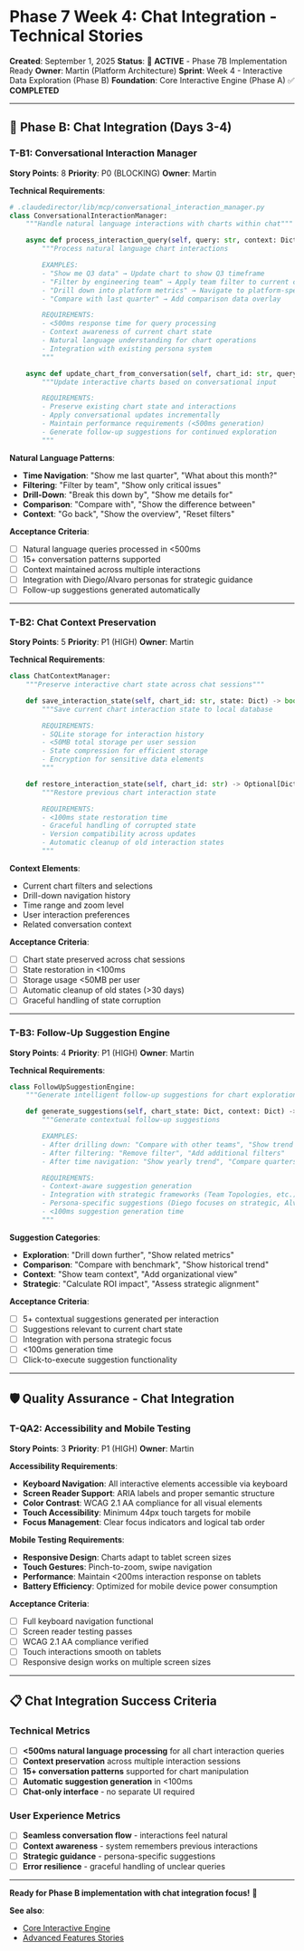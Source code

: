 # Phase 7 Week 4: Chat Integration - Technical Stories

**Created**: September 1, 2025
**Status**: 🚀 **ACTIVE** - Phase 7B Implementation Ready
**Owner**: Martin (Platform Architecture)
**Sprint**: Week 4 - Interactive Data Exploration (Phase B)
**Foundation**: Core Interactive Engine (Phase A) ✅ **COMPLETED**

---

## 🔗 **Phase B: Chat Integration** (Days 3-4)

### **T-B1: Conversational Interaction Manager**
**Story Points**: 8
**Priority**: P0 (BLOCKING)
**Owner**: Martin

**Technical Requirements**:
```python
# .claudedirector/lib/mcp/conversational_interaction_manager.py
class ConversationalInteractionManager:
    """Handle natural language interactions with charts within chat"""

    async def process_interaction_query(self, query: str, context: Dict) -> InteractionResponse:
        """Process natural language chart interactions

        EXAMPLES:
        - "Show me Q3 data" → Update chart to show Q3 timeframe
        - "Filter by engineering team" → Apply team filter to current chart
        - "Drill down into platform metrics" → Navigate to platform-specific data
        - "Compare with last quarter" → Add comparison data overlay

        REQUIREMENTS:
        - <500ms response time for query processing
        - Context awareness of current chart state
        - Natural language understanding for chart operations
        - Integration with existing persona system
        """

    async def update_chart_from_conversation(self, chart_id: str, query: str) -> VisualizationResult:
        """Update interactive charts based on conversational input

        REQUIREMENTS:
        - Preserve existing chart state and interactions
        - Apply conversational updates incrementally
        - Maintain performance requirements (<500ms generation)
        - Generate follow-up suggestions for continued exploration
        """
```

**Natural Language Patterns**:
- **Time Navigation**: "Show me last quarter", "What about this month?"
- **Filtering**: "Filter by team", "Show only critical issues"
- **Drill-Down**: "Break this down by", "Show me details for"
- **Comparison**: "Compare with", "Show the difference between"
- **Context**: "Go back", "Show the overview", "Reset filters"

**Acceptance Criteria**:
- [ ] Natural language queries processed in <500ms
- [ ] 15+ conversation patterns supported
- [ ] Context maintained across multiple interactions
- [ ] Integration with Diego/Alvaro personas for strategic guidance
- [ ] Follow-up suggestions generated automatically

---

### **T-B2: Chat Context Preservation**
**Story Points**: 5
**Priority**: P1 (HIGH)
**Owner**: Martin

**Technical Requirements**:
```python
class ChatContextManager:
    """Preserve interactive chart state across chat sessions"""

    def save_interaction_state(self, chart_id: str, state: Dict) -> bool:
        """Save current chart interaction state to local database

        REQUIREMENTS:
        - SQLite storage for interaction history
        - <50MB total storage per user session
        - State compression for efficient storage
        - Encryption for sensitive data elements
        """

    def restore_interaction_state(self, chart_id: str) -> Optional[Dict]:
        """Restore previous chart interaction state

        REQUIREMENTS:
        - <100ms state restoration time
        - Graceful handling of corrupted state
        - Version compatibility across updates
        - Automatic cleanup of old interaction states
        """
```

**Context Elements**:
- Current chart filters and selections
- Drill-down navigation history
- Time range and zoom level
- User interaction preferences
- Related conversation context

**Acceptance Criteria**:
- [ ] Chart state preserved across chat sessions
- [ ] State restoration in <100ms
- [ ] Storage usage <50MB per user
- [ ] Automatic cleanup of old states (>30 days)
- [ ] Graceful handling of state corruption

---

### **T-B3: Follow-Up Suggestion Engine**
**Story Points**: 4
**Priority**: P1 (HIGH)
**Owner**: Martin

**Technical Requirements**:
```python
class FollowUpSuggestionEngine:
    """Generate intelligent follow-up suggestions for chart exploration"""

    def generate_suggestions(self, chart_state: Dict, context: Dict) -> List[str]:
        """Generate contextual follow-up suggestions

        EXAMPLES:
        - After drilling down: "Compare with other teams", "Show trend over time"
        - After filtering: "Remove filter", "Add additional filters"
        - After time navigation: "Show yearly trend", "Compare quarters"

        REQUIREMENTS:
        - Context-aware suggestion generation
        - Integration with strategic frameworks (Team Topologies, etc.)
        - Persona-specific suggestions (Diego focuses on strategic, Alvaro on ROI)
        - <100ms suggestion generation time
        """
```

**Suggestion Categories**:
- **Exploration**: "Drill down further", "Show related metrics"
- **Comparison**: "Compare with benchmark", "Show historical trend"
- **Context**: "Show team context", "Add organizational view"
- **Strategic**: "Calculate ROI impact", "Assess strategic alignment"

**Acceptance Criteria**:
- [ ] 5+ contextual suggestions generated per interaction
- [ ] Suggestions relevant to current chart state
- [ ] Integration with persona strategic focus
- [ ] <100ms generation time
- [ ] Click-to-execute suggestion functionality

---

## 🛡️ **Quality Assurance - Chat Integration**

### **T-QA2: Accessibility and Mobile Testing**
**Story Points**: 3
**Priority**: P1 (HIGH)
**Owner**: Martin

**Accessibility Requirements**:
- **Keyboard Navigation**: All interactive elements accessible via keyboard
- **Screen Reader Support**: ARIA labels and proper semantic structure
- **Color Contrast**: WCAG 2.1 AA compliance for all visual elements
- **Touch Accessibility**: Minimum 44px touch targets for mobile
- **Focus Management**: Clear focus indicators and logical tab order

**Mobile Testing Requirements**:
- **Responsive Design**: Charts adapt to tablet screen sizes
- **Touch Gestures**: Pinch-to-zoom, swipe navigation
- **Performance**: Maintain <200ms interaction response on tablets
- **Battery Efficiency**: Optimized for mobile device power consumption

**Acceptance Criteria**:
- [ ] Full keyboard navigation functional
- [ ] Screen reader testing passes
- [ ] WCAG 2.1 AA compliance verified
- [ ] Touch interactions smooth on tablets
- [ ] Responsive design works on multiple screen sizes

---

## 📋 **Chat Integration Success Criteria**

### **Technical Metrics**
- [ ] **<500ms natural language processing** for all chart interaction queries
- [ ] **Context preservation** across multiple interaction sessions
- [ ] **15+ conversation patterns** supported for chart manipulation
- [ ] **Automatic suggestion generation** in <100ms
- [ ] **Chat-only interface** - no separate UI required

### **User Experience Metrics**
- [ ] **Seamless conversation flow** - interactions feel natural
- [ ] **Context awareness** - system remembers previous interactions
- [ ] **Strategic guidance** - persona-specific suggestions
- [ ] **Error resilience** - graceful handling of unclear queries

---

**Ready for Phase B implementation with chat integration focus!** 🚀

**See also**:
- [Core Interactive Engine](PHASE7_WEEK4_TECHNICAL_STORIES_CORE.md)
- [Advanced Features Stories](PHASE7_WEEK4_TECHNICAL_STORIES_ADVANCED.md)
